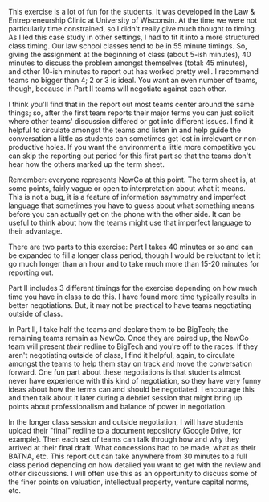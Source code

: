 This exercise is a lot of fun for the students. It was developed in the Law & Entrepreneurship Clinic at University of Wisconsin. At the time we were not particularly time constrained, so I didn't really give much thought to timing. As I led this case study in other settings, I had to fit it into a more structured class timing. Our law school classes tend to be in 55 minute timings. So, giving the assignment at the beginning of class (about 5-ish minutes), 40 minutes to discuss the problem amongst themselves (total: 45 minutes), and other 10-ish minutes to report out has worked pretty well. I recommend teams no bigger than 4; 2 or 3 is ideal. You want an even number of teams, though, because in Part II teams will negotiate against each other.

I think you'll find that in the report out most teams center around the same things; so, after the first team reports their major terms you can just solicit where other teams' discussion differed or got into different issues. I find it helpful to circulate amongst the teams and listen in and help guide the conversation a little as students can sometimes get lost in irrelevant or non-productive holes. If you want the environment a little more competitive you can skip the reporting out period for this first part so that the teams don't hear how the others marked up the term sheet.

Remember: everyone represents NewCo at this point. The term sheet is, at some points, fairly vague or open to interpretation about what it means. This is not a bug, it is a feature of information asymmetry and imperfect language that sometimes you have to guess about what something means before you can actually get on the phone with the other side. It can be useful to think about how the teams might use that imperfect language to their advantage.

There are two parts to this exercise: Part I takes 40 minutes or so and can be expanded to fill a longer class period, though I would be reluctant to let it go much longer than an hour and to take much more than 15-20 minutes for reporting out. 

Part II includes 3 different timings for the exercise depending on how much time you have in class to do this. I have found more time typically results in better negotiations. But, it may not be practical to have teams negotiating outside of class. 

In Part II, I take half the teams and declare them to be BigTech; the remaining teams remain as NewCo. Once they are paired up, the NewCo team will present *their* redline to BigTech and you're off to the races. If they aren't negotiating outside of class, I find it helpful, again, to circulate amongst the teams to help them stay on track and move the conversation forward. One fun part about these negotiations is that students almost never have experience with this kind of negotiation, so they have very funny ideas about how the terms can and should be negotiated. I encourage this and then talk about it later during a debrief session that might bring up points about professionalism and balance of power in negotiation.

In the longer class session and outside negotiation, I will have students upload their "final" redline to a document repository (Google Drive, for example). Then each set of teams can talk through how and why they arrived at their final draft. What concessions had to be made, what as their BATNA, etc. This report out can take anywhere from 30 minutes to a full class period depending on how detailed you want to get with the review and other discussions. I will often use this as an opportunity to discuss some of the finer points on valuation, intellectual property, venture capital norms, etc.

